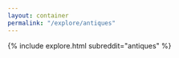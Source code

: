 ```yaml
---
layout: container
permalink: "/explore/antiques"
---
```


<link rel="stylesheet" type="text/css" href="/static/css/explore.css">
{% include explore.html subreddit="antiques" %}
